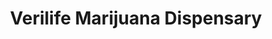 ---
title: "Verilife Marijuana Dispensary"
url: /ottawa/verilife-marijuana-dispensary/
shop: Hanf
---